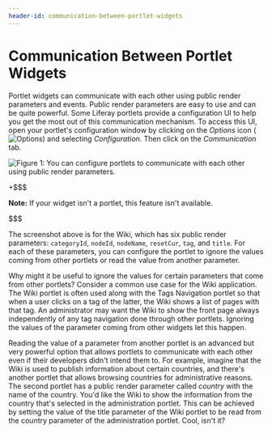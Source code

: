```yaml
---
header-id: communication-between-portlet-widgets
---
```


# Communication Between Portlet Widgets

Portlet widgets can communicate with each other using public render parameters and
events. Public render parameters are easy to use and can be quite powerful.
Some Liferay portlets provide a configuration UI to help you get the most out
of this communication mechanism. To access this UI, open your portlet's
configuration window by clicking on the *Options* icon
(![Options](../../../images/icon-options.png)) and selecting *Configuration*.
Then click on the *Communication* tab.

![Figure 1: You can configure portlets to communicate with each other using public render parameters.](../../../images/app-communication-tab.png)

+$$$

**Note:** If your widget isn't a portlet, this feature isn't available.

$$$

The screenshot above is for the Wiki, which has six public render
parameters: `categoryId`, `nodeId`, `nodeName`, `resetCur`, `tag`, and `title`.
For each of these parameters, you can configure the portlet to ignore the values
coming from other portlets or read the value from another parameter.

Why might it be useful to ignore the values for certain parameters that come
from other portlets? Consider a common use case for the Wiki application. The 
Wiki portlet is often used along with the Tags Navigation portlet so that when a 
user clicks on a tag of the latter, the Wiki shows a list of pages with that 
tag. An administrator may want the Wiki to show the front page always 
independently of any tag navigation done through other portlets. Ignoring the
values of the parameter coming from other widgets let this happen.

Reading the value of a parameter from another portlet is an advanced but very
powerful option that allows portlets to communicate with each other even if
their developers didn't intend them to. For example, imagine that the Wiki
is used to publish information about certain countries, and there's another
portlet that allows browsing countries for administrative reasons. The second
portlet has a public render parameter called *country* with the name of the
country. You'd like the Wiki to show the information from the country that's
selected in the administration portlet. This can be achieved by setting the
value of the title parameter of the Wiki portlet to be read from the country
parameter of the administration portlet. Cool, isn't it?
